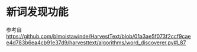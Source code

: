 # 新词发现功能

参考自
https://github.com/blmoistawinde/HarvestText/blob/01a3ae5f073f2ccf9caee4d783b6ea4cb91e37d9/harvesttext/algorithms/word_discoverer.py#L87